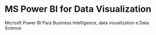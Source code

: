# MS Power BI for Data Visualization
 Microsft Power BI Para Business Intelligence, data visualization e Data Science
